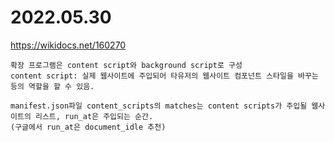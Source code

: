 # 2022.05.30

https://wikidocs.net/160270

```
확장 프로그램은 content script와 background script로 구성
content script: 실제 웹사이트에 주입되어 타유저의 웹사이트 컴포넌트 스타일을 바꾸는 등의 역할을 할 수 있음.
```



```
manifest.json파일 content_scripts의 matches는 content scripts가 주입될 웹사이트의 리스트, run_at은 주입되는 순간.
(구글에서 run_at은 document_idle 추천)
```



